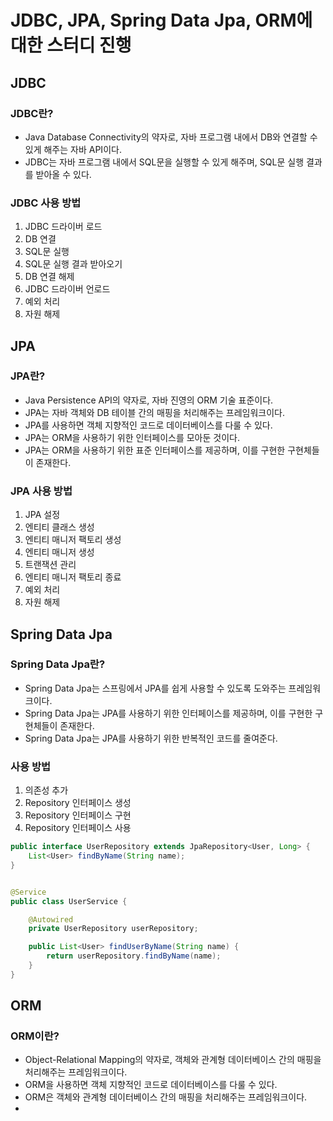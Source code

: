 # JDBC, JPA, Spring Data Jpa, ORM에 대한 스터디 진행

## JDBC

### JDBC란?

- Java Database Connectivity의 약자로, 자바 프로그램 내에서 DB와 연결할 수 있게 해주는 자바 API이다.
- JDBC는 자바 프로그램 내에서 SQL문을 실행할 수 있게 해주며, SQL문 실행 결과를 받아올 수 있다.

### JDBC 사용 방법

1. JDBC 드라이버 로드
2. DB 연결
3. SQL문 실행
4. SQL문 실행 결과 받아오기
5. DB 연결 해제
6. JDBC 드라이버 언로드
7. 예외 처리
8. 자원 해제

## JPA

### JPA란?

- Java Persistence API의 약자로, 자바 진영의 ORM 기술 표준이다.
- JPA는 자바 객체와 DB 테이블 간의 매핑을 처리해주는 프레임워크이다.
- JPA를 사용하면 객체 지향적인 코드로 데이터베이스를 다룰 수 있다.
- JPA는 ORM을 사용하기 위한 인터페이스를 모아둔 것이다.
- JPA는 ORM을 사용하기 위한 표준 인터페이스를 제공하며, 이를 구현한 구현체들이 존재한다.

### JPA 사용 방법

1. JPA 설정
2. 엔티티 클래스 생성
3. 엔티티 매니저 팩토리 생성
4. 엔티티 매니저 생성
5. 트랜잭션 관리
6. 엔티티 매니저 팩토리 종료
7. 예외 처리
8. 자원 해제

## Spring Data Jpa

### Spring Data Jpa란?

- Spring Data Jpa는 스프링에서 JPA를 쉽게 사용할 수 있도록 도와주는 프레임워크이다.
- Spring Data Jpa는 JPA를 사용하기 위한 인터페이스를 제공하며, 이를 구현한 구현체들이 존재한다.
- Spring Data Jpa는 JPA를 사용하기 위한 반복적인 코드를 줄여준다.

### 사용 방법

1. 의존성 추가
2. Repository 인터페이스 생성
3. Repository 인터페이스 구현
4. Repository 인터페이스 사용

```java
public interface UserRepository extends JpaRepository<User, Long> {
    List<User> findByName(String name);
}
```

```java

@Service
public class UserService {

    @Autowired
    private UserRepository userRepository;

    public List<User> findUserByName(String name) {
        return userRepository.findByName(name);
    }
}
```

## ORM

### ORM이란?

- Object-Relational Mapping의 약자로, 객체와 관계형 데이터베이스 간의 매핑을 처리해주는 프레임워크이다.
- ORM을 사용하면 객체 지향적인 코드로 데이터베이스를 다룰 수 있다.
- ORM은 객체와 관계형 데이터베이스 간의 매핑을 처리해주는 프레임워크이다.
- 

